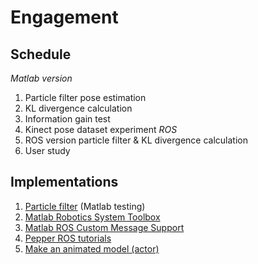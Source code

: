 # Engagement


## Schedule

*Matlab version*
1. Particle filter pose estimation
2. KL divergence calculation
3. Information gain test
4. Kinect pose dataset experiment
*ROS*
5. ROS version particle filter & KL divergence calculation
6. User study

## Implementations

1. [Particle filter](https://www.mathworks.com/help/robotics/ug/particle-filter-parameters.html) (Matlab testing)
2. [Matlab Robotics System Toolbox](https://www.mathworks.com/help/robotics/index.html)
3. [Matlab ROS Custom Message Support](https://www.mathworks.com/help/robotics/ug/ros-custom-message-support.html)
4. [Pepper ROS tutorials](http://wiki.ros.org/pepper/Tutorials)
5. [Make an animated model (actor)](http://gazebosim.org/tutorials?tut=actor&cat=build_robo)
